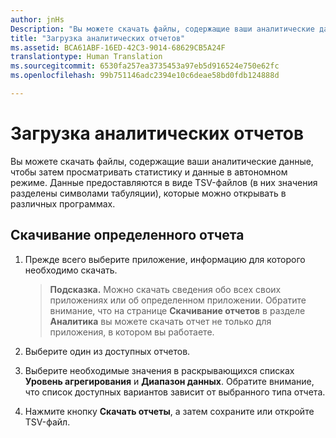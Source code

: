 ```yaml
---
author: jnHs
Description: "Вы можете скачать файлы, содержащие ваши аналитические данные, чтобы затем просматривать статистику и данные в автономном режиме."
title: "Загрузка аналитических отчетов"
ms.assetid: BCA61ABF-16ED-42C3-9014-68629CB5A24F
translationtype: Human Translation
ms.sourcegitcommit: 6530fa257ea3735453a97eb5d916524e750e62fc
ms.openlocfilehash: 99b751146adc2394e10c6deae58bd0fdb124888d

---
```


# Загрузка аналитических отчетов


Вы можете скачать файлы, содержащие ваши аналитические данные, чтобы затем просматривать статистику и данные в автономном режиме. Данные предоставляются в виде TSV-файлов (в них значения разделены символами табуляции), которые можно открывать в различных программах.

## Скачивание определенного отчета

1.  Прежде всего выберите приложение, информацию для которого необходимо скачать.

    > **Подсказка.** Можно скачать сведения обо всех своих приложениях или об определенном приложении. Обратите внимание, что на странице **Скачивание отчетов** в разделе **Аналитика** вы можете скачать отчет не только для приложения, в котором вы работаете.

2.  Выберите один из доступных отчетов.

3.  Выберите необходимые значения в раскрывающихся списках **Уровень агрегирования** и **Диапазон данных**. Обратите внимание, что список доступных вариантов зависит от выбранного типа отчета.

4.  Нажмите кнопку **Скачать отчеты**, а затем сохраните или откройте TSV-файл.



<!--HONumber=Aug16_HO3-->


